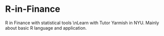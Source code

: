 # R-in-Finance
R in Finance with statistical tools
\nLearn with Tutor Yarmish in NYU.
Mainly about basic R language and application.
